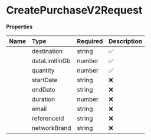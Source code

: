 # CreatePurchaseV2Request



**Properties**

| Name | Type | Required | Description |
| :-------- | :----------| :----------| :----------|
    | destination | string | ✅ | ISO representation of the package's destination |
    | dataLimitInGb | number | ✅ | Size of the package in GB. - **Limited Packages (0.5, 1, 2, 3, 5, 8, 20GB):** supports `duration` or `startDate` / `endDate`. - **Unlimited Packages (available for Region-3):** supports `duration` only. Use **-1** for unlimited.  |
    | quantity | number | ✅ | Number of eSIMs to purchase. |
    | startDate | string | ❌ | Start date of the package validity in the format yyyy-MM-dd. This date can be set to the current day or any day within the next 12 months.  Exactly one of the following must be provided: - Both `startDate` and `endDate` together - Or `duration` alone These options are mutually exclusive — do not include `duration` with `startDate` or `endDate`.  |
    | endDate | string | ❌ | End date of the package validity in the format yyyy-MM-dd. End date can be maximum 90 days after Start date.  Exactly one of the following must be provided: - Both `startDate` and `endDate` together - Or `duration` alone These options are mutually exclusive — do not include `duration` with `startDate` or `endDate`.  |
    | duration | number | ❌ | It designates the number of days the eSIM is valid for within 90-day validity from issuance date.  - **For limited packages** (0.5, 1, 2, 3, 5, 8, 20GB): The available options are 1, 2, 7, 14, 30 days (following the pricing of 0-30 days) and 90 days (following the pricing of 0-90 days)  - **For unlimited package** (available for Region-3): The available options are for 1, 2, 7, 14, 30 days (following a custom pricing).  Exactly one of the following must be provided:  - Both `startDate` and `endDate` together  - Or `duration` alone  These options are mutually exclusive — do not include `duration` with `startDate` or `endDate`.  |
    | email | string | ❌ | Email address where the purchase confirmation email will be sent (including QR Code & activation steps) |
    | referenceId | string | ❌ | An identifier provided by the partner to link this purchase to their booking or transaction for analytics and debugging purposes. |
    | networkBrand | string | ❌ | Customize the network brand of the issued eSIM. This parameter is accessible to platforms with Diamond tier and requires an alphanumeric string of up to 15 characters. |


